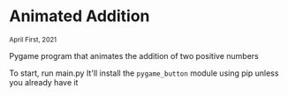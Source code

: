 # Animated Addition
<sub>April First, 2021</sub>

Pygame program that animates the addition of two positive numbers

To start, run main.py It'll install the `pygame_button` module using pip unless you already have it